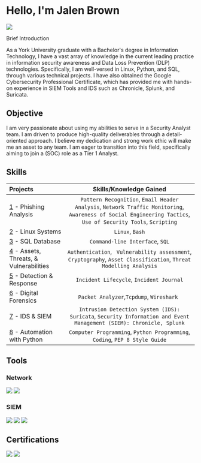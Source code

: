# Hello, I'm Jalen Brown
<a href="https://www.linkedin.com/in/jalen-b-ab9694113/"><img src="https://img.shields.io/badge/-LinkedIn-0072b1?&style=for-the-badge&logo=linkedin&logoColor=white" /></a>


Brief Introduction 

As a York University graduate with a Bachelor's degree in Information Technology, I have a vast array of knowledge in the current leading practice in information security awareness and Data Loss Prevention (DLP) technologies. Specifically, I am well-versed in Linux, Python, and SQL, through various technical projects. I have also obtained the Google Cybersecurity Professional Certificate, which has provided me with hands-on experience in SIEM Tools and IDS such as Chronicle, Splunk, and Suricata.

## Objective
I am very passionate about using my abilities to serve in a Security Analyst 
 team. I am driven to produce high-quality deliverables through a detail-oriented approach. I believe my dedication and strong work ethic will make me an asset to any team. I am eager to transition into this field, specifically aiming to join a (SOC) role as a Tier 1 Analyst.

## Skills

| Projects | Skills/Knowledge Gained | 
| :--- |:---:|
| [1](https://github.com/Jalenbro/Jalenbro/tree/main/Phishing%20Labs) - Phishing Analysis | `Pattern Recognition`, `Email Header Analysis`, `Network Traffic Monitoring`, `Awareness of Social Engineering Tactics`, `Use of Security Tools`, `Scripting` |
| [2](https://github.com/Kwangsa19/Ketmanto-Cybersecurity-Portfolio/tree/main/2%20-%20Network%20Security) - Linux Systems | `Linux`, `Bash` | 
| [3](https://github.com/Kwangsa19/Ketmanto-Cybersecurity-Portfolio/tree/main/3%20-%20Linux%20%26%20SQL) -  SQL Database | `Command-line Interface`, `SQL` | 
| [4](https://github.com/Kwangsa19/Ketmanto-Cybersecurity-Portfolio/tree/main/4%20-%20Assets%20%26%20Threats%20%26%20Vulnerabilities) - Assets, Threats, & Vulnerabilities | `Authentication`, ` Vulnerability assessment`, `Cryptography`, `Asset Classification`, `Threat Modelling Analysis`|
| [5](https://github.com/Kwangsa19/Ketmanto-Cybersecurity-Portfolio/tree/main/5%20-%20Detection%20%26%20Response) - Detection & Response | `Incident Lifecycle`, `Incident Journal` |
| [6](https://github.com/Kwangsa19/Ketmanto-Cybersecurity-Portfolio/tree/main/6%20-%20Tcpdump%20%26%20Wireshark) - Digital Forensics  | `Packet Analyzer`,`Tcpdump`, `Wireshark ` | 
| [7](https://github.com/Jalenbro/Jalenbro/tree/main/IDS%26SIEM%20LABS) - IDS & SIEM | `Intrusion Detection System (IDS): Suricata`, `Security Information and Event Management (SIEM): Chronicle, Splunk` |
| [8](https://github.com/Kwangsa19/Ketmanto-Cybersecurity-Portfolio/tree/main/8%20-%20Automation%20with%20Python) - Automation with Python | `Computer Programming`, `Python Programming`, `Coding`, `PEP 8 Style Guide`| 


## Tools


### Network
<div>
    <img src="https://img.shields.io/badge/-Wireshark-1679A7?&style=for-the-badge&logo=Wireshark&logoColor=white" />
    <img src="https://img.shields.io/badge/-Suricata-EF3B2D?&style=for-the-badge&logo=Suricata&logoColor=white" />
</div>



### SIEM
<div>
    <img src="https://img.shields.io/badge/-Microsoft_Sentinel-0078D4?&style=for-the-badge&logo=Microsoft&logoColor=white" />
    <img src="https://img.shields.io/badge/-Splunk-000000?&style=for-the-badge&logo=Splunk&logoColor=white" />
    <img src="https://img.shields.io/badge/-Chronicle-4285F4?style=for-the-badge&logo=Google%20Cloud&logoColor=white" />
</div>

## Certifications

<div>
 <img src="https://img.shields.io/badge/-Google%20Cybersecurity%20Professional%20Certificate-4285F4?style=for-the-badge&logo=Google&logoColor=white" />
  
<img src="https://img.shields.io/badge/-TryHackMe%20SOC%20Level%201-212C42?style=for-the-badge&logo=TryHackMe&logoColor=white"/>



